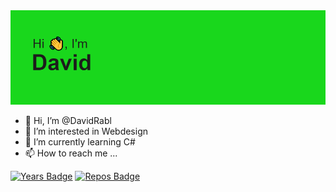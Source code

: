 <img src="header.png">


- 👋 Hi, I’m @DavidRabl
- 👀 I’m interested in Webdesign
- 🌱 I’m currently learning C#
- 📫 How to reach me ...

[![Years Badge](https://badges.pufler.dev/years/pujux)](https://badges.pufler.dev)
[![Repos Badge](https://badges.pufler.dev/repos/pujux)](https://badges.pufler.dev)
